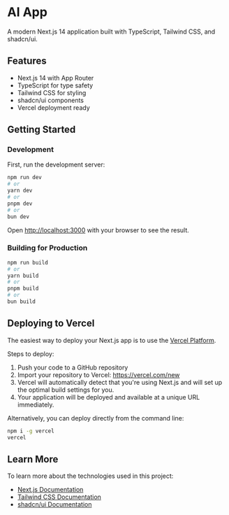 # AI App

A modern Next.js 14 application built with TypeScript, Tailwind CSS, and shadcn/ui.

## Features

- Next.js 14 with App Router
- TypeScript for type safety
- Tailwind CSS for styling
- shadcn/ui components
- Vercel deployment ready

## Getting Started

### Development

First, run the development server:

```bash
npm run dev
# or
yarn dev
# or
pnpm dev
# or
bun dev
```

Open [http://localhost:3000](http://localhost:3000) with your browser to see the result.

### Building for Production

```bash
npm run build
# or
yarn build
# or
pnpm build
# or
bun build
```

## Deploying to Vercel

The easiest way to deploy your Next.js app is to use the [Vercel Platform](https://vercel.com/new?utm_medium=default-template&filter=next.js).

Steps to deploy:

1. Push your code to a GitHub repository
2. Import your repository to Vercel: https://vercel.com/new
3. Vercel will automatically detect that you're using Next.js and will set up the optimal build settings for you.
4. Your application will be deployed and available at a unique URL immediately.

Alternatively, you can deploy directly from the command line:

```bash
npm i -g vercel
vercel
```

## Learn More

To learn more about the technologies used in this project:

- [Next.js Documentation](https://nextjs.org/docs)
- [Tailwind CSS Documentation](https://tailwindcss.com/docs)
- [shadcn/ui Documentation](https://ui.shadcn.com/docs)
